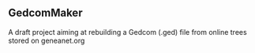 ## GedcomMaker

A draft project aiming at rebuilding a Gedcom (.ged) file from online trees stored on geneanet.org